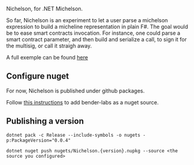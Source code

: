 Nichelson, for .NET Michelson.

So far, Nichelson is an experiment to let a user parse a michelson expression to build a micheline representation in plain F#. 
The goal would be to ease smart contracts invocation. For instance, one could parse a smart contract parameter, and then build and serialize a call, to sign it for the multisig, or call it straigh away.

A full exemple can be found [here](Michelson.Test/EndToEnd.Test.fs)


## Configure nuget

For now, Nichelson is published under github packages. 

Follow [this instructions](https://docs.github.com/en/free-pro-team@latest/packages/using-github-packages-with-your-projects-ecosystem/configuring-dotnet-cli-for-use-with-github-packages#authenticating-to-github-packages) to add bender-labs as a nuget source.


## Publishing a version

`dotnet pack -c Release --include-symbols -o nugets -p:PackageVersion="0.0.4"`

`dotnet nuget push nugets/Nichelson.{version}.nupkg --source <the source you configured>`